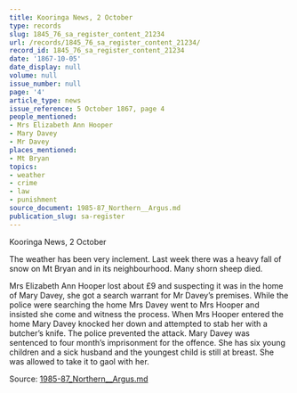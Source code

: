 ```yaml
---
title: Kooringa News, 2 October
type: records
slug: 1845_76_sa_register_content_21234
url: /records/1845_76_sa_register_content_21234/
record_id: 1845_76_sa_register_content_21234
date: '1867-10-05'
date_display: null
volume: null
issue_number: null
page: '4'
article_type: news
issue_reference: 5 October 1867, page 4
people_mentioned:
- Mrs Elizabeth Ann Hooper
- Mary Davey
- Mr Davey
places_mentioned:
- Mt Bryan
topics:
- weather
- crime
- law
- punishment
source_document: 1985-87_Northern__Argus.md
publication_slug: sa-register
---
```


Kooringa News, 2 October

The weather has been very inclement.  Last week there was a heavy fall of snow on Mt Bryan and in its neighbourhood.  Many shorn sheep died.

Mrs Elizabeth Ann Hooper lost about £9 and suspecting it was in the home of Mary Davey, she got a search warrant for Mr Davey’s premises.  While the police were searching the home Mrs Davey went to Mrs Hooper and insisted she come and witness the process.  When Mrs Hooper entered the home Mary Davey knocked her down and attempted to stab her with a butcher’s knife.  The police prevented the attack.  Mary Davey was sentenced to four month’s imprisonment for the offence.  She has six young children and a sick husband and the youngest child is still at breast.  She was allowed to take it to gaol with her.

Source: [1985-87_Northern__Argus.md](/downloads/markdown/1985-87_Northern__Argus.md)
